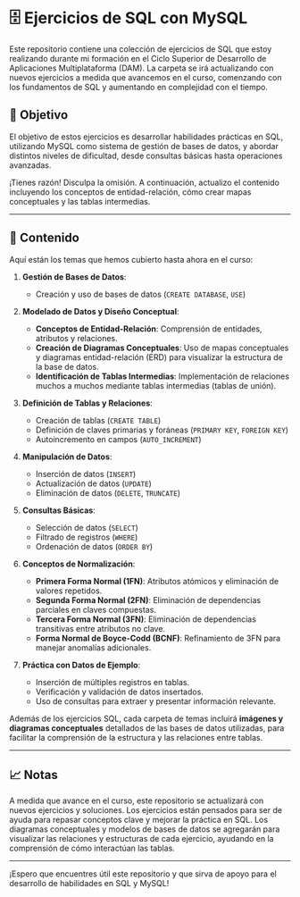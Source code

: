# 🗄️ Ejercicios de SQL con MySQL

Este repositorio contiene una colección de ejercicios de SQL que estoy
realizando durante mi formación en el Ciclo Superior de Desarrollo de
Aplicaciones Multiplataforma (DAM). La carpeta se irá actualizando con nuevos
ejercicios a medida que avancemos en el curso, comenzando con los fundamentos de
SQL y aumentando en complejidad con el tiempo.

## 🎯 Objetivo

El objetivo de estos ejercicios es desarrollar habilidades prácticas en SQL,
utilizando MySQL como sistema de gestión de bases de datos, y abordar distintos
niveles de dificultad, desde consultas básicas hasta operaciones avanzadas.

¡Tienes razón! Disculpa la omisión. A continuación, actualizo el contenido
incluyendo los conceptos de entidad-relación, cómo crear mapas conceptuales y
las tablas intermedias.

---

## 📂 Contenido

Aquí están los temas que hemos cubierto hasta ahora en el curso:

1. **Gestión de Bases de Datos**:

   - Creación y uso de bases de datos (`CREATE DATABASE`, `USE`)

2. **Modelado de Datos y Diseño Conceptual**:

   - **Conceptos de Entidad-Relación**: Comprensión de entidades, atributos y
     relaciones.
   - **Creación de Diagramas Conceptuales**: Uso de mapas conceptuales y
     diagramas entidad-relación (ERD) para visualizar la estructura de la base
     de datos.
   - **Identificación de Tablas Intermedias**: Implementación de relaciones
     muchos a muchos mediante tablas intermedias (tablas de unión).

3. **Definición de Tablas y Relaciones**:

   - Creación de tablas (`CREATE TABLE`)
   - Definición de claves primarias y foráneas (`PRIMARY KEY`, `FOREIGN KEY`)
   - Autoincremento en campos (`AUTO_INCREMENT`)

4. **Manipulación de Datos**:

   - Inserción de datos (`INSERT`)
   - Actualización de datos (`UPDATE`)
   - Eliminación de datos (`DELETE`, `TRUNCATE`)

5. **Consultas Básicas**:

   - Selección de datos (`SELECT`)
   - Filtrado de registros (`WHERE`)
   - Ordenación de datos (`ORDER BY`)

6. **Conceptos de Normalización**:

   - **Primera Forma Normal (1FN)**: Atributos atómicos y eliminación de valores
     repetidos.
   - **Segunda Forma Normal (2FN)**: Eliminación de dependencias parciales en
     claves compuestas.
   - **Tercera Forma Normal (3FN)**: Eliminación de dependencias transitivas
     entre atributos no clave.
   - **Forma Normal de Boyce-Codd (BCNF)**: Refinamiento de 3FN para manejar
     anomalías adicionales.

7. **Práctica con Datos de Ejemplo**:
   - Inserción de múltiples registros en tablas.
   - Verificación y validación de datos insertados.
   - Uso de consultas para extraer y presentar información relevante.

Además de los ejercicios SQL, cada carpeta de temas incluirá **imágenes y
diagramas conceptuales** detallados de las bases de datos utilizadas, para
facilitar la comprensión de la estructura y las relaciones entre tablas.

---

## 📈 Notas

A medida que avance en el curso, este repositorio se actualizará con nuevos
ejercicios y soluciones. Los ejercicios están pensados para ser de ayuda para
repasar conceptos clave y mejorar la práctica en SQL. Los diagramas conceptuales
y modelos de bases de datos se agregarán para visualizar las relaciones y
estructuras de cada ejercicio, ayudando en la comprensión de cómo interactúan
las tablas.

---

¡Espero que encuentres útil este repositorio y que sirva de apoyo para el
desarrollo de habilidades en SQL y MySQL!
